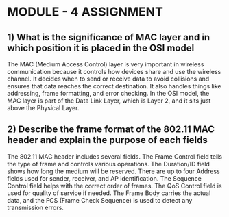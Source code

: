 # MODULE - 4 ASSIGNMENT

## 1)  What is the significance of MAC layer and in which position it is placed in the OSI model

The MAC (Medium Access Control) layer is very important in wireless communication because it controls how devices share and use the wireless channel. It decides when to send or receive data to avoid collisions and ensures that data reaches the correct destination. It also handles things like addressing, frame formatting, and error checking. In the OSI model, the MAC layer is part of the Data Link Layer, which is Layer 2, and it sits just above the Physical Layer.

## 2) Describe the frame format of the 802.11 MAC header and explain the purpose of each fields

The 802.11 MAC header includes several fields. The Frame Control field tells the type of frame and controls various operations. The Duration/ID field shows how long the medium will be reserved. There are up to four Address fields used for sender, receiver, and AP identification. The Sequence Control field helps with the correct order of frames. The QoS Control field is used for quality of service if needed. The Frame Body carries the actual data, and the FCS (Frame Check Sequence) is used to detect any transmission errors.


